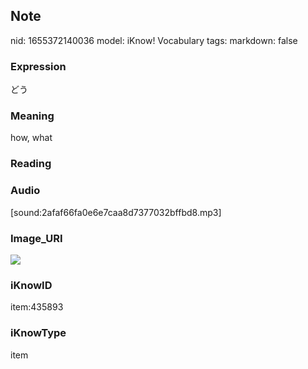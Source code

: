 ## Note
nid: 1655372140036
model: iKnow! Vocabulary
tags: 
markdown: false

### Expression
どう

### Meaning
how, what

### Reading


### Audio
[sound:2afaf66fa0e6e7caa8d7377032bffbd8.mp3]

### Image_URI
<img src="e320e5df44616c58438f09abf17de07b.jpg">

### iKnowID
item:435893

### iKnowType
item
